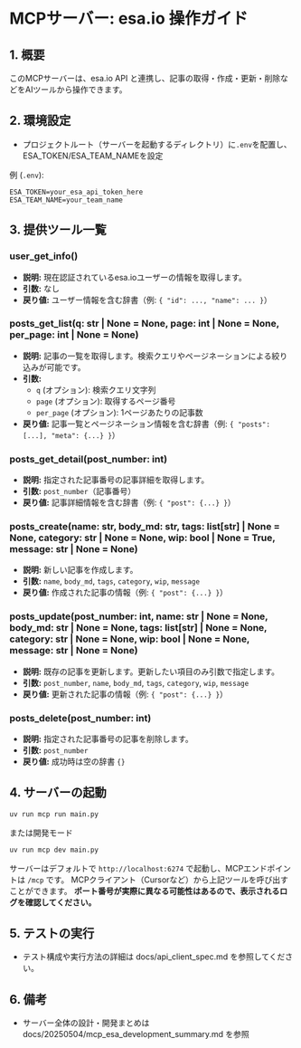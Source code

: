 # MCPサーバー: esa.io 操作ガイド

## 1. 概要

このMCPサーバーは、esa.io API と連携し、記事の取得・作成・更新・削除などをAIツールから操作できます。

## 2. 環境設定

- プロジェクトルート（サーバーを起動するディレクトリ）に`.env`を配置し、ESA_TOKEN/ESA_TEAM_NAMEを設定

例 (`.env`):
```
ESA_TOKEN=your_esa_api_token_here
ESA_TEAM_NAME=your_team_name
```

## 3. 提供ツール一覧

### user_get_info()
- **説明:** 現在認証されているesa.ioユーザーの情報を取得します。
- **引数:** なし
- **戻り値:** ユーザー情報を含む辞書（例: `{ "id": ..., "name": ... }`）

### posts_get_list(q: str | None = None, page: int | None = None, per_page: int | None = None)
- **説明:** 記事の一覧を取得します。検索クエリやページネーションによる絞り込みが可能です。
- **引数:**
    - `q` (オプション): 検索クエリ文字列
    - `page` (オプション): 取得するページ番号
    - `per_page` (オプション): 1ページあたりの記事数
- **戻り値:** 記事一覧とページネーション情報を含む辞書（例: `{ "posts": [...], "meta": {...} }`）

### posts_get_detail(post_number: int)
- **説明:** 指定された記事番号の記事詳細を取得します。
- **引数:** `post_number`（記事番号）
- **戻り値:** 記事詳細情報を含む辞書（例: `{ "post": {...} }`）

### posts_create(name: str, body_md: str, tags: list[str] | None = None, category: str | None = None, wip: bool | None = True, message: str | None = None)
- **説明:** 新しい記事を作成します。
- **引数:** `name`, `body_md`, `tags`, `category`, `wip`, `message`
- **戻り値:** 作成された記事の情報（例: `{ "post": {...} }`）

### posts_update(post_number: int, name: str | None = None, body_md: str | None = None, tags: list[str] | None = None, category: str | None = None, wip: bool | None = None, message: str | None = None)
- **説明:** 既存の記事を更新します。更新したい項目のみ引数で指定します。
- **引数:** `post_number`, `name`, `body_md`, `tags`, `category`, `wip`, `message`
- **戻り値:** 更新された記事の情報（例: `{ "post": {...} }`）

### posts_delete(post_number: int)
- **説明:** 指定された記事番号の記事を削除します。
- **引数:** `post_number`
- **戻り値:** 成功時は空の辞書 `{}`

## 4. サーバーの起動

```bash
uv run mcp run main.py
```
または開発モード
```bash
uv run mcp dev main.py
```

サーバーはデフォルトで `http://localhost:6274` で起動し、MCPエンドポイントは `/mcp` です。
MCPクライアント（Cursorなど）から上記ツールを呼び出すことができます。
**ポート番号が実際に異なる可能性はあるので、表示されるログを確認してください。**

## 5. テストの実行

- テスト構成や実行方法の詳細は docs/api_client_spec.md を参照してください。

## 6. 備考

- サーバー全体の設計・開発まとめは docs/20250504/mcp_esa_development_summary.md を参照